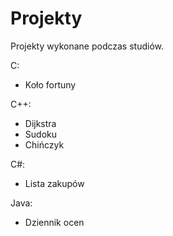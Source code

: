 # Projekty
Projekty wykonane podczas studiów.

C:
- Koło fortuny

C++:
- Dijkstra
- Sudoku
- Chińczyk

C#:
- Lista zakupów

Java:
- Dziennik ocen